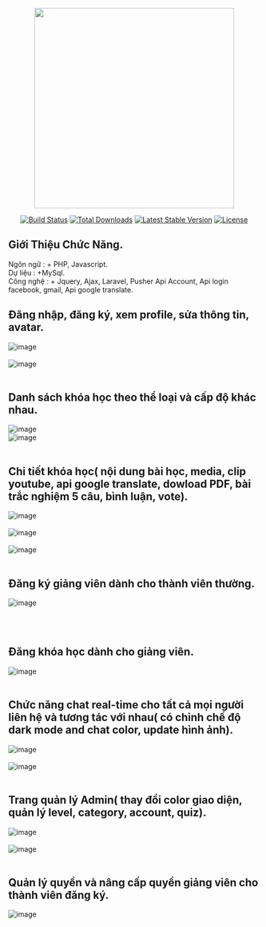 <p align="center"><a href="https://laravel.com" target="_blank"><img src="https://raw.githubusercontent.com/laravel/art/master/logo-lockup/5%20SVG/2%20CMYK/1%20Full%20Color/laravel-logolockup-cmyk-red.svg" width="400"></a></p>

<p align="center">
<a href="https://travis-ci.org/laravel/framework"><img src="https://travis-ci.org/laravel/framework.svg" alt="Build Status"></a>
<a href="https://packagist.org/packages/laravel/framework"><img src="https://poser.pugx.org/laravel/framework/d/total.svg" alt="Total Downloads"></a>
<a href="https://packagist.org/packages/laravel/framework"><img src="https://poser.pugx.org/laravel/framework/v/stable.svg" alt="Latest Stable Version"></a>
<a href="https://packagist.org/packages/laravel/framework"><img src="https://poser.pugx.org/laravel/framework/license.svg" alt="License"></a>
</p>

## Giới Thiệu Chức Năng.
Ngôn ngữ : + PHP, Javascript.<br>
Dự liệu : +MySql.<br>
Công nghệ : + Jquery, Ajax, Laravel, Pusher Api Account, Api login facebook, gmail, Api google translate.<br>
## Đăng nhập, đăng ký, xem profile, sửa thông tin, avatar.<br>
![image](https://user-images.githubusercontent.com/80085436/115134386-cd20f000-a039-11eb-80c4-d34567d84d34.png)
<br>
<br>
![image](https://user-images.githubusercontent.com/80085436/115134419-1f621100-a03a-11eb-9aef-7bd7ad0d0c9b.png)
<br>
<br>
## Danh sách khóa học theo thể loại và cấp độ khác nhau.
![image](https://user-images.githubusercontent.com/80085436/115134451-651ed980-a03a-11eb-9cd4-b9ea6c0895c7.png)
<br>
![image](https://user-images.githubusercontent.com/80085436/115134462-77991300-a03a-11eb-8251-c80bb4fcb9ad.png)
<br>
<br>
## Chi tiết khóa học( nội dung bài học, media, clip youtube, api google translate, dowload PDF, bài trắc nghiệm 5 câu, bình luận, vote).
![image](https://user-images.githubusercontent.com/80085436/115134499-cfd01500-a03a-11eb-8d93-95c7f4ab7ffb.png)
<br>
<br>
![image](https://user-images.githubusercontent.com/80085436/115134503-dc546d80-a03a-11eb-898a-a4581d3f6fac.png)
<br>
<br>
![image](https://user-images.githubusercontent.com/80085436/115134505-e4aca880-a03a-11eb-9adc-422e2b3afe2b.png)
<br>
<br>

## Đăng ký giảng viên dành cho thành viên thường.
![image](https://user-images.githubusercontent.com/80085436/115134551-5dac0000-a03b-11eb-831c-8d66c28eef00.png)

<br>
<br>

## Đăng khóa học dành cho giảng viên.
![image](https://user-images.githubusercontent.com/80085436/115134525-1a519180-a03b-11eb-8c3a-c2dd42aa1a89.png)
<br>
<br>
## Chức năng chat real-time cho tất cả mọi người liên hệ và tương tác với nhau( có chỉnh chế độ dark mode and chat color, update hình ảnh).
![image](https://user-images.githubusercontent.com/80085436/115134575-8c29db00-a03b-11eb-9aec-cb5115e2d49c.png)
<br>
<br>
![image](https://user-images.githubusercontent.com/80085436/115134579-977d0680-a03b-11eb-894c-e5a7532d8345.png)
<br>
<br>
## Trang quản lý Admin( thay đổi color giao diện, quản lý level, category, account, quiz).
![image](https://user-images.githubusercontent.com/80085436/115134624-e9be2780-a03b-11eb-9a7d-6ea422a15877.png)
<br>
<br>
![image](https://user-images.githubusercontent.com/80085436/115134631-f5115300-a03b-11eb-841a-bf4bab142a92.png)
<br>
<br>
## Quản lý quyền và nâng cấp quyền giảng viên cho thành viên đăng ký.
![image](https://user-images.githubusercontent.com/80085436/115134661-46b9dd80-a03c-11eb-808e-50530566dba8.png)











